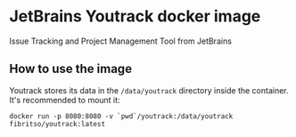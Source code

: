 JetBrains Youtrack docker image
=========================

Issue Tracking and Project Management Tool from JetBrains

How to use the image
--------------------
Youtrack stores its data in the `/data/youtrack` directory inside the container. It's recommended to mount it:
```
docker run -p 8080:8080 -v `pwd`/youtrack:/data/youtrack fibritso/youtrack:latest
```
